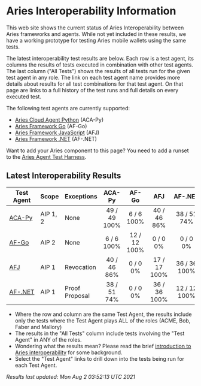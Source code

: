 # Aries Interoperability Information


This web site shows the current status of Aries Interoperability between Aries frameworks and agents. While
not yet included in these results, we have a working prototype for testing Aries mobile wallets using the
same tests.

The latest interoperability test results are below. Each row is a test agent, its columns
the results of tests executed in combination with other test agents.
The last column ("All Tests") shows the results of all tests run for the given test agent in any role. The link on each test
agent name provides more details about results for all test combinations for that test agent. On
that page are links to a full history of the test runs and full details on every executed test. 

The following test agents are currently supported:

- [Aries Cloud Agent Python](https://github.com/hyperledger/aries-cloudagent-python) (ACA-Py)
- [Aries Framework Go](https://github.com/hyperledger/aries-framework-go) (AF-Go)
- [Aries Framework JavaScript](https://github.com/hyperledger/aries-framework-javascript) (AFJ)
- [Aries Framework .NET](https://github.com/hyperledger/aries-framework-dotnet) (AF-.NET)

Want to add your Aries component to this page? You need to add a runset to the
[Aries Agent Test Harness](https://github.com/hyperledger/aries-agent-test-harness).

## Latest Interoperability Results

| Test Agent | Scope | Exceptions | ACA-Py | AF-Go | AFJ | AF-.NET | **All Tests** |
| ----- | ----- | ----- | :----: | :----: | :----: | :----: | :----: |
| [ACA-Py](acapy.md)| AIP 1, 2 | None | 49 / 49<br>100% | 6 / 6<br>100% | 40 / 46<br>86% | 38 / 51<br>74% | **121 / 140<br>86%** |
| [AF-Go](afgo.md)| AIP 2 | None | 6 / 6<br>100% | 12 / 12<br>100% | 0 / 0<br>0% | 0 / 0<br>0% | **18 / 18<br>100%** |
| [AFJ](javascript.md)| AIP 1 | Revocation | 40 / 46<br>86% | 0 / 0<br>0% | 17 / 17<br>100% | 36 / 36<br>100% | **81 / 87<br>93%** |
| [AF-.NET](dotnet.md)| AIP 1 | Proof Proposal | 38 / 51<br>74% | 0 / 0<br>0% | 36 / 36<br>100% | 12 / 12<br>100% | **74 / 87<br>85%** |

- Where the row and column are the same Test Agent, the results include only the tests where the Test Agent plays ALL of the roles (ACME, Bob, Faber and Mallory)
- The results in the "All Tests" column include tests involving the "Test Agent" in ANY of the roles.
- Wondering what the results mean? Please read the brief [introduction to Aries interoperability](aries-interop-intro.md) for some background.
- Select the "Test Agent" links to drill down into the tests being run for each Test Agent.


*Results last updated: Mon Aug 2 03:52:13 UTC 2021*

